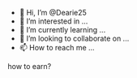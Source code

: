 - 👋 Hi, I’m @Dearie25
- 👀 I’m interested in ...
- 🌱 I’m currently learning ...
- 💞️ I’m looking to collaborate on ...
- 📫 How to reach me ...

<!---
Dearie25/Dearie25 is a ✨ special ✨ repository because its `README.md` (this file) appears on your GitHub profile.
You can click the Preview link to take a look at your changes.
--->how to earn?
